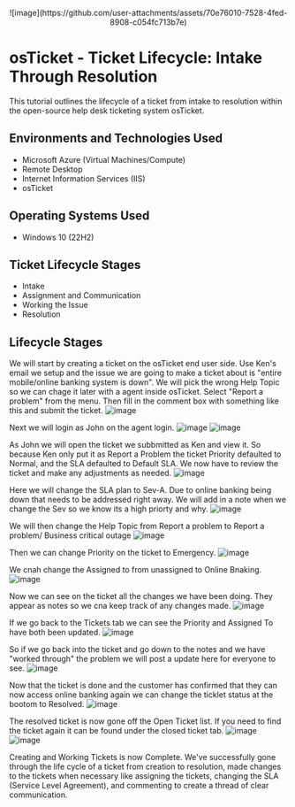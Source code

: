 <p align="center">
![image](https://github.com/user-attachments/assets/70e76010-7528-4fed-8908-c054fc713b7e)
</p>

<h1>osTicket - Ticket Lifecycle: Intake Through Resolution</h1>
This tutorial outlines the lifecycle of a ticket from intake to resolution within the open-source help desk ticketing system osTicket.<br />

<h2>Environments and Technologies Used</h2>

- Microsoft Azure (Virtual Machines/Compute)
- Remote Desktop
- Internet Information Services (IIS)
- osTicket
  
<h2>Operating Systems Used </h2>

- Windows 10</b> (22H2)

<h2>Ticket Lifecycle Stages</h2>

- Intake
- Assignment and Communication
- Working the Issue
- Resolution

<h2>Lifecycle Stages</h2>

We will start by creating a ticket on the osTicket end user side. Use Ken's email we setup and the issue we are going to make a ticket about is "entire mobile/online banking system is down". We will pick the wrong Help Topic so we can chage it later with a agent inside osTicket. Select "Report a problem" from the menu. Then fill in the comment box with something like this and submit the ticket.
![image](https://github.com/user-attachments/assets/020ba7c1-726c-4e97-be4d-75623db57304)

Next we will login as John on the agent login.
![image](https://github.com/user-attachments/assets/ab74ccde-6e72-415a-8365-bccf8df439a6)
![image](https://github.com/user-attachments/assets/90d6b4d8-622d-4955-851b-5349a488b5b5)

As John we will open the ticket we subbmitted as Ken and view it. So because Ken only put it as Report a Problem the ticket Priority defaulted to Normal, and the SLA defaulted to Default SLA. We now have to review the ticket and make any adjustments as needed.
![image](https://github.com/user-attachments/assets/3bad384b-1a7d-4270-9848-efcfddb52476)

Here we will change the SLA plan to Sev-A. Due to online banking being down that needs to be addressed right away. We will add in a note when we change the Sev so we know its a high priorty and why.
![image](https://github.com/user-attachments/assets/3db4c888-db5e-42ef-b8a5-9f5369f15eb2)

We will then change the Help Topic from Report a problem to Report a problem/ Business critical outage
![image](https://github.com/user-attachments/assets/0236f464-185e-47e8-9d5c-682cdb0d0eb3)

Then we can change Priority on the ticket to Emergency.
![image](https://github.com/user-attachments/assets/48041873-a469-4f5b-81c6-97c15ba95f93)

We cnah change the Assigned to from unassigned to Online Bnaking.
![image](https://github.com/user-attachments/assets/2d3b8928-1849-440a-9076-127a753219e5)

Now we can see on the ticket all the changes we have been doing. They appear as notes so we cna keep track of any changes made.
![image](https://github.com/user-attachments/assets/0cbe93c3-4f85-4650-9731-baf698ef4a69)

If we go back to the Tickets tab we can see the Priority and Assigned To have both been updated.
![image](https://github.com/user-attachments/assets/fcee5e3a-c800-4a8a-a476-ae8bf128c0ea)

So if we go back into the ticket and go down to the notes and we have "worked through" the problem we will post a update here for everyone to see.
![image](https://github.com/user-attachments/assets/4eb542ed-2b90-44bb-bacd-a5246275a94c)

Now that the ticket is done and the customer has confirmed that they can now access online banking again we can change the ticklet status at the bootom to Resolved.
![image](https://github.com/user-attachments/assets/75fc0cc4-d989-49fc-b3c7-b9589053dccb)

The resolved ticket is now gone off the Open Ticket list. If you need to find the ticket again it can be found under the closed ticket tab.
![image](https://github.com/user-attachments/assets/9eafa631-081e-42b6-bf10-4e9f49ffa672)
![image](https://github.com/user-attachments/assets/80a41453-20e5-4510-9a46-6b801efa8095)



Creating and Working Tickets is now Complete. We've successfully gone through the life cycle of a ticket from creation to resolution, made changes to the tickets when necessary like assigning the tickets, changing the SLA (Service Level Agreement), and commenting to create a thread of clear communication.

